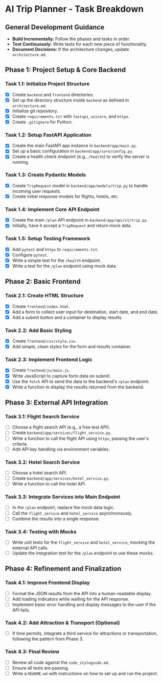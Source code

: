 # AI Trip Planner - Task Breakdown

## General Development Guidance
- **Build Incrementally:** Follow the phases and tasks in order.
- **Test Continuously:** Write tests for each new piece of functionality.
- **Document Decisions:** If the architecture changes, update `architecture.md`.

## Phase 1: Project Setup & Core Backend

### Task 1.1: Initialize Project Structure
- [x] Create `backend` and `frontend` directories.
- [x] Set up the directory structure inside `backend` as defined in `architecture.md`.
- [x] Initialize git repository.
- [x] Create `requirements.txt` with `fastapi`, `uvicorn`, and `httpx`.
- [x] Create `.gitignore` for Python.

### Task 1.2: Setup FastAPI Application
- [x] Create the main FastAPI app instance in `backend/app/main.py`.
- [x] Set up a basic configuration in `backend/app/core/config.py`.
- [x] Create a health check endpoint (e.g., `/health`) to verify the server is running.

### Task 1.3: Create Pydantic Models
- [x] Create `TripRequest` model in `backend/app/models/trip.py` to handle incoming user requests.
- [x] Create initial response models for flights, hotels, etc.

### Task 1.4: Implement Core API Endpoint
- [x] Create the main `/plan` API endpoint in `backend/app/api/v1/trip.py`.
- [x] Initially, have it accept a `TripRequest` and return mock data.

### Task 1.5: Setup Testing Framework
- [x] Add `pytest` and `httpx` to `requirements.txt`.
- [x] Configure `pytest`.
- [x] Write a simple test for the `/health` endpoint.
- [x] Write a test for the `/plan` endpoint using mock data.

## Phase 2: Basic Frontend

### Task 2.1: Create HTML Structure
- [x] Create `frontend/index.html`.
- [x] Add a form to collect user input for destination, start date, and end date.
- [x] Add a submit button and a container to display results.

### Task 2.2: Add Basic Styling
- [x] Create `frontend/css/style.css`.
- [x] Add simple, clean styles for the form and results container.

### Task 2.3: Implement Frontend Logic
- [x] Create `frontend/js/main.js`.
- [x] Write JavaScript to capture form data on submit.
- [x] Use the `fetch` API to send the data to the backend's `/plan` endpoint.
- [x] Write a function to display the results returned from the backend.

## Phase 3: External API Integration

### Task 3.1: Flight Search Service
- [ ] Choose a flight search API (e.g., a free test API).
- [ ] Create `backend/app/services/flight_service.py`.
- [ ] Write a function to call the flight API using `httpx`, passing the user's criteria.
- [ ] Add API key handling via environment variables.

### Task 3.2: Hotel Search Service
- [ ] Choose a hotel search API.
- [ ] Create `backend/app/services/hotel_service.py`.
- [ ] Write a function to call the hotel API.

### Task 3.3: Integrate Services into Main Endpoint
- [ ] In the `/plan` endpoint, replace the mock data logic.
- [ ] Call the `flight_service` and `hotel_service` asynchronously.
- [ ] Combine the results into a single response.

### Task 3.4: Testing with Mocks
- [ ] Write unit tests for the `flight_service` and `hotel_service`, mocking the external API calls.
- [ ] Update the integration test for the `/plan` endpoint to use these mocks.

## Phase 4: Refinement and Finalization

### Task 4.1: Improve Frontend Display
- [ ] Format the JSON results from the API into a human-readable display.
- [ ] Add loading indicators while waiting for the API response.
- [ ] Implement basic error handling and display messages to the user if the API fails.

### Task 4.2: Add Attraction & Transport (Optional)
- [ ] If time permits, integrate a third service for attractions or transportation, following the pattern from Phase 3.

### Task 4.3: Final Review
- [ ] Review all code against the `code_styleguide.md`.
- [ ] Ensure all tests are passing.
- [ ] Write a `README.md` with instructions on how to set up and run the project.
